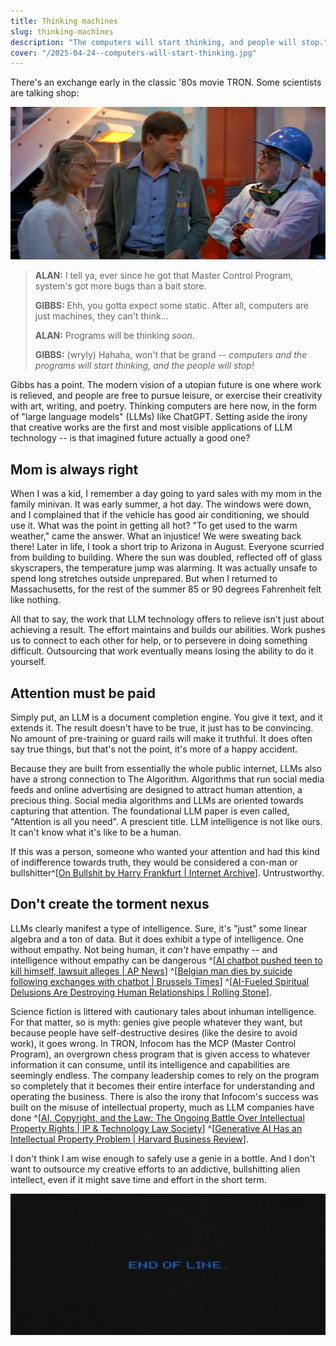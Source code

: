 ```yaml
---
title: Thinking machines
slug: thinking-machines
description: "The computers will start thinking, and people will stop."
cover: "/2025-04-24--computers-will-start-thinking.jpg"
---
```


There's an exchange early in the classic '80s movie TRON. Some scientists are talking shop:

![Still from TRON, left to right Linda, Alan, and Gibbs, in conversation.](/2025-04-24--computers-will-start-thinking.jpg)

> **ALAN:** I tell ya, ever since he got that Master Control Program, system's got more bugs than a bait store.
>
> **GIBBS:** Ehh, you gotta expect some static. After all, computers are just machines, they can't think...
>
> **ALAN:** Programs will be thinking _soon_.
>
> **GIBBS:** (wryly) Hahaha, won't that be grand -- *computers and the programs will start thinking, and the people will stop!*

Gibbs has a point. The modern vision of a utopian future is one where work is relieved, and people are free to pursue leisure, or exercise their creativity with art, writing, and poetry. Thinking computers are here now, in the form of "large language models" (LLMs) like ChatGPT. Setting aside the irony that creative works are the first and most visible applications of LLM technology -- is that imagined future actually a good one?

## Mom is always right

When I was a kid, I remember a day going to yard sales with my mom in the family minivan. It was early summer, a hot day. The windows were down, and I complained that if the vehicle has good air conditioning, we should use it. What was the point in getting all hot? "To get used to the warm weather," came the answer. What an injustice! We were sweating back there! Later in life, I took a short trip to Arizona in August. Everyone scurried from building to building. Where the sun was doubled, reflected off of glass skyscrapers, the temperature jump was alarming. It was actually unsafe to spend long stretches outside unprepared. But when I returned to Massachusetts, for the rest of the summer 85 or 90 degrees Fahrenheit felt like nothing.

All that to say, the work that LLM technology offers to relieve isn't just about achieving a result. The effort maintains and builds our abilities. Work pushes us to connect to each other for help, or to persevere in doing something difficult. Outsourcing that work eventually means losing the ability to do it yourself.

## Attention must be paid

Simply put, an LLM is a document completion engine. You give it text, and it extends it. The result doesn't have to be true, it just has to be convincing. No amount of pre-training or guard rails will make it truthful. It does often say true things, but that's not the point, it's more of a happy accident.

Because they are built from essentially the whole public internet, LLMs also have a strong connection to The Algorithm. Algorithms that run social media feeds and online advertising are designed to attract human attention, a precious thing. Social media algorithms and LLMs are oriented towards capturing that attention. The foundational LLM paper is even called, "Attention is all you need". A prescient title. LLM intelligence is not like ours. It can't know what it's like to be a human.

If this was a person, someone who wanted your attention and had this kind of indifference towards truth, they would be considered a con-man or bullshitter^[[On Bullshit by Harry Frankfurt | Internet Archive](https://archive.org/details/on-bullshit-by-harry-frankfurt)]. Untrustworthy.

## Don't create the torment nexus

LLMs clearly manifest a type of intelligence. Sure, it's "just" some linear algebra and a ton of data. But it does exhibit a type of intelligence. One without empathy. Not being human, it *can't* have empathy -- and intelligence without empathy can be dangerous ^[[AI chatbot pushed teen to kill himself, lawsuit alleges | AP News](https://apnews.com/article/chatbot-ai-lawsuit-suicide-teen-artificial-intelligence-9d48adc572100822fdbc3c90d1456bd0)] ^[[Belgian man dies by suicide following exchanges with chatbot | Brussels Times](https://www.brusselstimes.com/430098/belgian-man-commits-suicide-following-exchanges-with-chatgpt)] ^[[AI-Fueled Spiritual Delusions Are Destroying Human Relationships | Rolling Stone](https://www.rollingstone.com/culture/culture-features/ai-spiritual-delusions-destroying-human-relationships-1235330175/)].

Science fiction is littered with cautionary tales about inhuman intelligence. For that matter, so is myth: genies give people whatever they want, but because people have self-destructive desires (like the desire to avoid work), it goes wrong. In TRON, Infocom has the MCP (Master Control Program), an overgrown chess program that is given access to whatever information it can consume, until its intelligence and capabilities are seemingly endless. The company leadership comes to rely on the program so completely that it becomes their entire interface for understanding and operating the business. There is also the irony that Infocom's success was built on the misuse of intellectual property, much as LLM companies have done ^[[AI, Copyright, and the Law: The Ongoing Battle Over Intellectual Property Rights | IP & Technology Law Society](https://sites.usc.edu/iptls/2025/02/04/ai-copyright-and-the-law-the-ongoing-battle-over-intellectual-property-rights/)] ^[[Generative AI Has an Intellectual Property Problem | Harvard Business Review](https://hbr.org/2023/04/generative-ai-has-an-intellectual-property-problem)].

I don't think I am wise enough to safely use a genie in a bottle. And I don't want to outsource my creative efforts to an addictive, bullshitting alien intellect, even if it might save time and effort in the short term.

![End of line](/2025-04-24--end-of-line.jpg)
